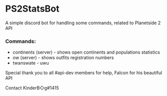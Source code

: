 # PS2StatsBot
A simple discord bot for handling some commands, related to Planetside 2 API

### Commands:
* continents (server) - shows open continents and populations statistics
* ow (server) - shows outfits registration numbers
* twanswate - uwu

Special thank you to all #api-dev members for help, Falcon for his beautiful API

Contact KinderB◇g#1415
